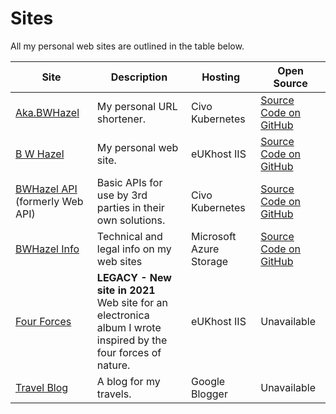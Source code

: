 # Sites

All my personal web sites are outlined in the table below.

Site | Description | Hosting | Open Source
--- | --- | --- | ---
[Aka.BWHazel](https://aka.bwhazel.uk) | My personal URL shortener. | Civo Kubernetes | [Source Code on GitHub](https://github.com/BHazel/aka.git)
[B W Hazel](http://bwhazel.uk) | My personal web site. | eUKhost IIS | [Source Code on GitHub](https://github.com/BHazel/bwhazel-web-site.git)
[BWHazel API](https://api.bwhazel.uk) (formerly Web API) | Basic APIs for use by 3rd parties in their own solutions. | Civo Kubernetes | [Source Code on GitHub](https://github.com/BHazel/bwhazel-web-api.git)
[BWHazel Info](http://info.bwhazel.uk) | Technical and legal info on my web sites | Microsoft Azure Storage | [Source Code on GitHub](https://github.com/BHazel/bwhazel-info-web-site.git)
[Four Forces](http://4forces.bwhazel.uk) | **LEGACY - New site in 2021**<br />Web site for an electronica album I wrote inspired by the four forces of nature. | eUKhost IIS | Unavailable
[Travel Blog](https://bwhantarctica.blogspot.com) | A blog for my travels. | Google Blogger | Unavailable